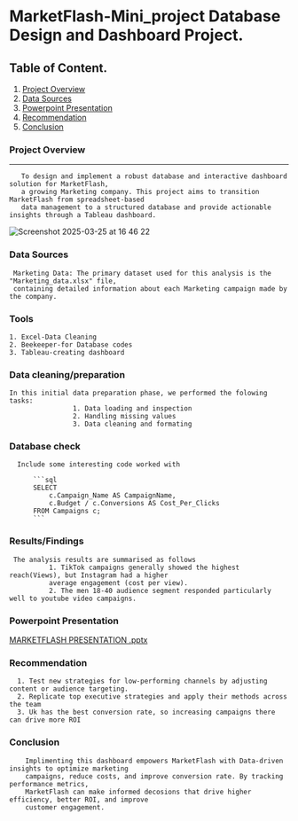# MarketFlash-Mini_project Database Design and Dashboard Project.

## Table of Content.
1. [Project Overview](#project-overview)
2. [Data Sources](#Data-sources)
3. [Powerpoint Presentation](#powerpoint-presentation)
4. [Recommendation](#recommendation)
5. [Conclusion](#conclusion)

### Project Overview
---

       To design and implement a robust database and interactive dashboard solution for MarketFlash, 
       a growing Marketing company. This project aims to transition  MarketFlash from spreadsheet-based 
       data management to a structured database and provide actionable insights through a Tableau dashboard.
       
![Screenshot 2025-03-25 at 16 46 22](https://github.com/user-attachments/assets/1ed97b06-fc3e-48ff-aa75-1c76fdc84001)


### Data Sources

     Marketing Data: The primary dataset used for this analysis is the "Marketing_data.xlsx" file, 
     containing detailed information about each Marketing campaign made by the company.

### Tools

    1. Excel-Data Cleaning
    2. Beekeeper-for Database codes
    3. Tableau-creating dashboard

### Data cleaning/preparation

    In this initial data preparation phase, we performed the folowing tasks:
                    1. Data loading and inspection
                    2. Handling missing values
                    3. Data cleaning and formating

### Database check

      Include some interesting code worked with
      
          ```sql
          SELECT
              c.Campaign_Name AS CampaignName,
              c.Budget / c.Conversions AS Cost_Per_Clicks
          FROM Campaigns c;
          ```

### Results/Findings

     The analysis results are summarised as follows
              1. TikTok campaigns generally showed the highest reach(Views), but Instagram had a higher 
              average engagement (cost per view).
              2. The men 18-40 audience segment responded particularly well to youtube video campaigns.

### Powerpoint Presentation

[MARKETFLASH PRESENTATION .pptx](https://github.com/user-attachments/files/19433524/MARKETFLASH.PRESENTATION.pptx)


### Recommendation
      1. Test new strategies for low-performing channels by adjusting content or audience targeting.
      2. Replicate top executive strategies and apply their methods across the team
      3. Uk has the best conversion rate, so increasing campaigns there can drive more ROI

### Conclusion

        Implimenting this dashboard empowers MarketFlash with Data-driven insights to optimize marketing 
        campaigns, reduce costs, and improve conversion rate. By tracking performance metrics, 
        MarketFlash can make informed decosions that drive higher efficiency, better ROI, and improve
        customer engagement.






















          
